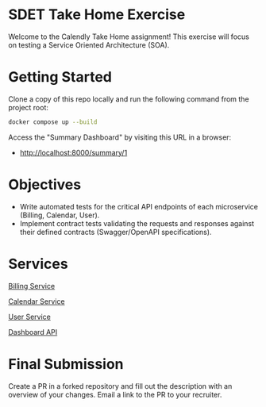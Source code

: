 # SDET Take Home Exercise

Welcome to the Calendly Take Home assignment! This exercise will focus on testing a Service Oriented Architecture (SOA).

# Getting Started

Clone a copy of this repo locally and run the following command from the project root:
```sh
docker compose up --build
```

Access the "Summary Dashboard" by visiting this URL in a browser: 
 - [http://localhost:8000/summary/1](http://localhost:8000/summary/1)

# Objectives

- Write automated tests for the critical API endpoints of each microservice (Billing, Calendar, User).
- Implement contract tests validating the requests and responses against their defined contracts (Swagger/OpenAPI specifications).

# Services

[Billing Service](billing-service/README.md)

[Calendar Service](calendar-service/README.md)

[User Service](user-service/README.md)

[Dashboard API](dashboard-api/README.md)

# Final Submission

Create a PR in a forked repository and fill out the description with an overview of your changes. Email a link to the PR to your recruiter.
